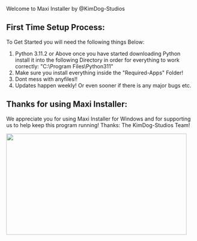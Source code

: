 Welcome to Maxi Installer by @KimDog-Studios
 ## First Time Setup Process:
To Get Started you will need the following things Below:
1. Python 3.11.2 or Above once you have started downloading Python install it into the following Directory in order for everything to work correctly: "C:\Program Files\Python311"
2. Make sure you install everything inside the "Required-Apps" Folder!
3. Dont mess with anyfiles!!
4. Updates happen weekly! Or even sooner if there is any major bugs etc.

## Thanks for using Maxi Installer:
We appreciate you for using Maxi Installer for Windows and for supporting us to help keep this program running!
Thanks: The KimDog-Studios Team!

 <img src="https://i.imgur.com/xhVJFZX.gif" width="480" height="270" />
